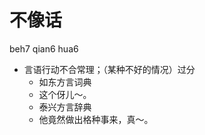 



# 不像话
beh7 qian6 hua6
+ 言语行动不合常理；（某种不好的情况）过分
  * 如东方言词典
  - 这个伢儿～。
  * 泰兴方言辞典
  - 他竟然做出格种事来，真～。
